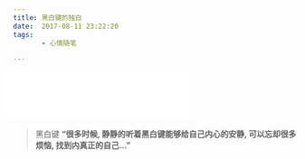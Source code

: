 ```yaml
---
title: 黑白键的独白 
date:  2017-08-11 23:22:20
tags:  
       - 心情随笔

---
```


<iframe frameborder="no" border="0" marginwidth="0" marginheight="0" width=330 height=86 src="//music.163.com/outchain/player?type=2&id=4922660&auto=0&height=66" style="margin-left: -10px;"></iframe>

> 黑白键
**“很多时候, 静静的听着黑白键能够给自己内心的安静, 可以忘却很多烦恼, 找到内真正的自己…”**

<!-- more -->

